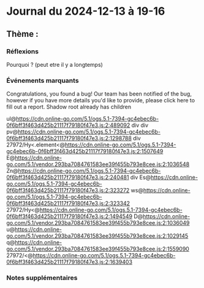 # Journal du 2024-12-13 à 19-16
## Thème : 

### Réflexions
Pourquoi ? (peut etre il y a longtemps)

### Événements marquants
Congratulations, you found a bug!
Our team has been notified of the bug, however if you have more details you'd like to provide, please click here to fill out a report.
Shadow root already has children

ul@https://cdn.online-go.com/5.1/ogs.5.1-7394-gc4ebec6b-0f6bff3f463d425b21117f79180f47e3.js:2:489092
div
div
pv@https://cdn.online-go.com/5.1/ogs.5.1-7394-gc4ebec6b-0f6bff3f463d425b21117f79180f47e3.js:2:1298788
div
27972/Hy<.element<@https://cdn.online-go.com/5.1/ogs.5.1-7394-gc4ebec6b-0f6bff3f463d425b21117f79180f47e3.js:2:1507649
E@https://cdn.online-go.com/5.1/vendor.293ba7084761583ee39f455b793e8cee.js:2:1036548
Zn@https://cdn.online-go.com/5.1/ogs.5.1-7394-gc4ebec6b-0f6bff3f463d425b21117f79180f47e3.js:2:240481
div
Es@https://cdn.online-go.com/5.1/ogs.5.1-7394-gc4ebec6b-0f6bff3f463d425b21117f79180f47e3.js:2:323272
ws@https://cdn.online-go.com/5.1/ogs.5.1-7394-gc4ebec6b-0f6bff3f463d425b21117f79180f47e3.js:2:323342
27972/Hy<@https://cdn.online-go.com/5.1/ogs.5.1-7394-gc4ebec6b-0f6bff3f463d425b21117f79180f47e3.js:2:1494549
D@https://cdn.online-go.com/5.1/vendor.293ba7084761583ee39f455b793e8cee.js:2:1036049
u@https://cdn.online-go.com/5.1/vendor.293ba7084761583ee39f455b793e8cee.js:2:1029145
q@https://cdn.online-go.com/5.1/vendor.293ba7084761583ee39f455b793e8cee.js:2:1559090
27972/<@https://cdn.online-go.com/5.1/ogs.5.1-7394-gc4ebec6b-0f6bff3f463d425b21117f79180f47e3.js:2:1639403

### Notes supplémentaires

